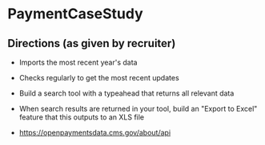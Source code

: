 # PaymentCaseStudy
## Directions (as given by recruiter)
- Imports the most recent year's data
- Checks regularly to get the most recent updates
- Build a search tool with a typeahead that returns all relevant data
- When search results are returned in your tool, build an "Export to Excel" feature that this outputs to an XLS file

- https://openpaymentsdata.cms.gov/about/api
